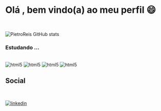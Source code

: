 # Olá , bem vindo(a)  ao meu perfil 😄

<br>

![PietroReis GitHub stats](https://github-readme-stats.vercel.app/api?username=PietroReis&show_icons=true&theme=tokyonight)

### Estudando ...
<br>

<div style= "display: inline-block" <br>
    <img align="center" alt="html5" src="https://img.shields.io/badge/Python-14354C?style=for-the-badge&logo=python&logoColor=white"/>
    <img align="center" alt="html5" src="https://img.shields.io/badge/HTML5-E34F26?style=for-the-badge&logo=html5&logoColor=white"/>
    <img align="center" alt="html5" src="https://img.shields.io/badge/Java-ED8B00?style=for-the-badge&logo=java&logoColor=white"/>
    <img align="center" alt="html5" src="https://img.shields.io/badge/HTML-239120?style=for-the-badge&logo=html5&logoColor=white"/>
</div>

<br>

## Social
<br>

[![linkedin](https://img.shields.io/badge/LinkedIn-0077B5?style=for-the-badge&logo=linkedin&logoColor=white)](https://www.linkedin.com/in/pietro-santos-837b2417a/)

<br>

